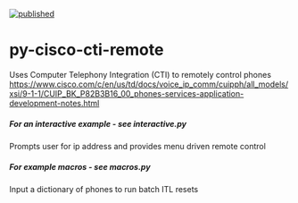 [![published](https://static.production.devnetcloud.com/codeexchange/assets/images/devnet-published.svg)](https://developer.cisco.com/codeexchange/github/repo/levensailor/py-cisco-cti-remote)

# py-cisco-cti-remote

Uses Computer Telephony Integration (CTI) to remotely control phones
https://www.cisco.com/c/en/us/td/docs/voice_ip_comm/cuipph/all_models/xsi/9-1-1/CUIP_BK_P82B3B16_00_phones-services-application-development-notes.html

##### For an interactive example - see interactive.py
Prompts user for ip address and provides menu driven remote control

##### For example macros - see macros.py
Input a dictionary of phones to run batch ITL resets
